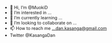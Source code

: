 - 👋 Hi, I’m @MuokiD
- 👀 I’m interested in ...
- 🌱 I’m currently learning ...
- 💞️ I’m looking to collaborate on ...
- 📫 How to reach me ...dan.kasanga@gmail.com
- Twitter @KasangaDan
<!---
MuokiD/MuokiD is a ✨ special ✨ repository because its `README.md` (this file) appears on your GitHub profile.
You can click the Preview link to take a look at your changes.
--->
